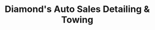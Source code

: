 ---
title: "Diamond's Auto Sales Detailing & Towing"
url: /blytheville/diamonds-auto-sales-detailing-and-towing/
shop: car
---